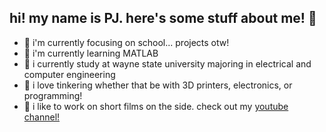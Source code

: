 ## hi! my name is PJ. here's some stuff about me! 👋
- 🔭 i'm currently focusing on school... projects otw!
- 🌱 i'm currently learning MATLAB
- 🏫 i currently study at wayne state university majoring in electrical and computer engineering
- 🔨 i love tinkering whether that be with 3D printers, electronics, or programming!
- 🎥 i like to work on short films on the side. check out my <a target="_blank" href="https://www.youtube.com/channel/UC2hlN8nkIE6jQl7qLvJFRNA">youtube channel!</a>
